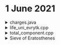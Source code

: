 # 1 June 2021

<details>
<summary> charges.java</summary>
<br>

## Question statment

There are N subatomic particles lined up in a row. There are two types: protons and electrons. Protons have a positive charge and are represented by 1, while electrons have a negative charge and are represented by 0.

Our current understanding of physics gives us a way to predict how the particles will be spaced out, if we know their charges. Two adjacent particles will be separated by 1 unit if they have opposite charges, and 2 units if they have the same charge.

When Chef is not in the kitchen, he is doing physics experiments on subatomic particles. He is testing the hypothesis by having N particles in a row, and he will change the charge of a particle K times. In the i-th update, he will change the charge of the Qi-th particle. After each update, find the distance between the first and last particle.

Note: Each update is persistent for further updates.

## Input

- The first line contains an integer T, the number of test cases. Then the test cases follow.
- Each test case contains three lines of input.
- The first line contains two integers N, K.
- The second line contains a string S of length N, where Si represents the initial charge on i-th particle.
- The third line contains K integers Q1,Q2,…,QK, the positions of the changed particles.

## Output

- For each test case, output K lines, where the i-th line contains the answer after the updates Q1,…,Qi have been made.

## Constraints

- 1≤T≤5
- 1≤N,K≤105
- S contains only 0 and 1 characters.
- 1≤Qi≤N
- The sum of K over all testcases is at most 2⋅105

## Subtasks

- Subtask #1 (100 points): original constraints

## Sample Input

```
1
3 3
010
2 1 3
```

## Sample Output

```
4
3
2
```

## Explanation

- Update 1: After reversing the parity of particle 2, the new configuration is 000. Since all the particles have a similar charge, each is separated from the previous by a distance of 2 units. So the location of particle 3 is 2+2=4 units from the first particle.

- Update 2: After reversing the parity of particle 1, the new configuration is 100. Here, the charges of particles 1 and 2 differ, so they are separated by 1 unit. The charges of particles 2 and 3 agree, so they are separated by 2 units. So, the location of particle 3 is 1+2=3 units from the first particle.

- Update 3: After reversing the charge of particle 3, the new configuration is 101. Here, particles 1 and 2 are separated by 1 unit and particles 2 and 3 are separated by 1 unit. So the location of particle 3 is 1+1=2 units from the first particle.

### Note:

- Calculating length after each try leads to TLE
- Calculate base length one and the change with each changes

</details>

<details>
<summary> life_uni_evrytk.cpp</summary>
<br>

## Question statment

Your program is to use the brute-force approach in order to find the Answer to Life, the Universe, and Everything. More precisely... rewrite small numbers from input to output. Stop processing input after reading in the number 42. All numbers at input are integers of one or two digits.

## Example

### Input:

- 1
- 2
- 88
- 42
- 99

### Output:

- 1
- 2
- 88
</details>
<details>
<summary> total_component.cpp</summary>
<br>

## Question statment

You are given all N−1 integers in the range [2,N]. In each step, you choose 2 distinct integers and if they share a common factor greater than 1, you combine them into the same group. You keep doing it until no further merging is possible.

Belonging to a group is an equivalence relation. So if integers a and b are in the same group and integers b and c are in the same group, then integers a and c are also said to be in the same group.

Find the total number of groups formed in the end.

## Input

- First line will contain T, number of test cases. Then the test cases follow.
- Each test case contains a single line of input, a single integer N.

## Output

- For each test case, output in a single line the answer to the problem.

## Constraints

- 1≤T≤2⋅105
- 2≤N≤107

## Subtasks

- Subtask #1 (30 points):
  - 1≤T≤200
  - 2≤N≤1000
- Subtask #2 (70 points): original constraints

## Sample Input

```
3
2
4
8
```

## Sample Output

```
1
2
3
```

## Explanation

- Test Case 1: The final group is {2}.

- Test Case 2: The final groups are {2,4}, and {3}.

- Test Case 3: The final groups are {2,3,4,6,8}, {5}, and {7}

### Note:

- Sieve of Eratosthenes used(Check HELP for doc)
- Precalculation reguired otherwise TLE
- 1e7=10<sup>7</sup> not 10e7
</details>
<details>
<summary>Sieve of Eratosthenes </summary>
Sieve of Eratosthenes applied in java
</details>
